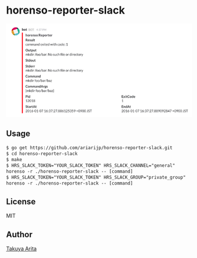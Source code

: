 horenso-reporter-slack
=====================

![image](doc/image.png)

## Usage

```shell
$ go get https://github.com/ariarijp/horenso-reporter-slack.git
$ cd horenso-reporter-slack
$ make
$ HRS_SLACK_TOKEN="YOUR_SLACK_TOKEN" HRS_SLACK_CHANNEL="general" horenso -r ./horenso-reporter-slack -- [command]
$ HRS_SLACK_TOKEN="YOUR_SLACK_TOKEN" HRS_SLACK_GROUP="private_group" horenso -r ./horenso-reporter-slack -- [command]
```

## License

MIT

## Author

[Takuya Arita](https://github.com/ariarijp)
